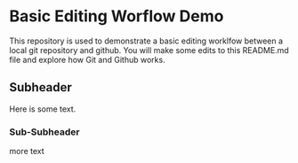 # Basic Editing Worflow Demo
This repository is used to demonstrate a basic editing worklfow between a local git repository and github.  You will make some edits to this README.md file and explore how Git and Github works.

## Subheader
Here is some text.


### Sub-Subheader
more text